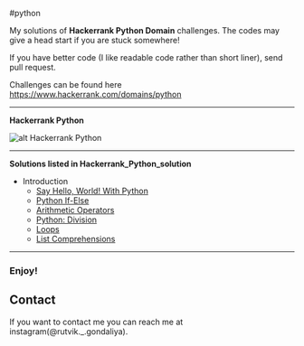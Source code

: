 #python
<p>
My solutions of <strong>Hackerrank Python Domain</strong> challenges. The codes may give a head start if you are stuck somewhere! 
</p>
<p>
 If you have better code (I like readable code rather than short liner), send pull request. 
 </p>
 <p>
 Challenges can be found here <a href="https://www.hackerrank.com/domains/python">https://www.hackerrank.com/domains/python</a>
</p>
<hr>
<b>Hackerrank Python</b>

![alt Hackerrank Python](https://www.hackerrank.com/domains/python?filters%5Bstatus%5D%5B%5D=solved&badge_type=python)

<hr>
<b>Solutions listed in Hackerrank_Python_solution</b>


- Introduction
   - [Say Hello, World! With Python](hackerrank_helloword.py)
   - [Python If-Else](hackerrank_if-else.py)
   - [Arithmetic Operators](hackerrank_arithmetic_operators.py)
   - [Python: Division](hackerrank_division.py)
   - [Loops](hackerrank_loops.py)
   - [List Comprehensions](hackerrank_list_comprehensions.py)
  

<hr>

<h3>Enjoy!</h3>

## Contact

If you want to contact me you can reach me at instagram(@rutvik._.gondaliya).
